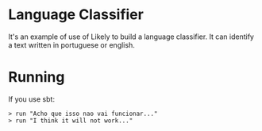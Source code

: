 Language Classifier
===================

It's an example of use of Likely to build a language classifier. It can identify a text written in portuguese or english.

Running
=======

If you use sbt:

```
> run "Acho que isso nao vai funcionar..."
> run "I think it will not work..."
```